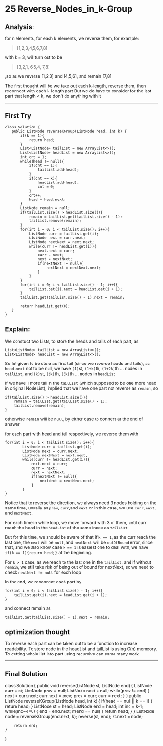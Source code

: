 # 25 Reverse_Nodes_in_k-Group

## **Analysis**:

for n elements, for each k elements, we reverse them, for example:
> [1,2,3,4,5,6,7,8]

with k = 3, will turn out to be
> [3,2,1, 6,5,4, 7,8]

,so as we reverse [1,2,3] and [4,5,6], and remain [7,8]


The first thought will be we take out each k-length, reverse them, then reconnect with each k-length part
But we do have to consider for the last part that length < k, we don't do anything with it

 ---
 ## **First Try**

 ```
 class Solution {
    public ListNode reverseKGroup(ListNode head, int k) {
        if(k == 1){
            return head;
        }
        List<ListNode> tailList = new ArrayList<>();
        List<ListNode> headList = new ArrayList<>();
        int cnt = 1;
        while(head != null){
            if(cnt == 1){
                tailList.add(head);
            }
            if(cnt == k){
                headList.add(head);
                cnt = 0;
            }
            cnt++;
            head = head.next;
        }
        ListNode remain = null;
        if(tailList.size() > headList.size()){
            remain = tailList.get(tailList.size() - 1);
            tailList.remove(remain);
        }
        for(int i = 0; i < tailList.size(); i++){
            ListNode curr = tailList.get(i);
            ListNode next = curr.next;
            ListNode nextNext = next.next;
            while(curr != headList.get(i)){
                next.next = curr;
                curr = next;
                next = nextNext;
                if(nextNext != null){
                    nextNext = nextNext.next;
                }
            }
        }
        for(int i = 0; i < tailList.size() - 1; i++){
            tailList.get(i).next = headList.get(i + 1);
        }
        tailList.get(tailList.size() - 1).next = remain;
        
        return headList.get(0);
    }
}
```

## Explain:

We constuct two Lists, to store the heads and tails of each part, as
```
List<ListNode> tailList = new ArrayList<>();
List<ListNode> headList = new ArrayList<>();
```

So let given to be store as first tail (since we reverse heads and tails), as `head.next` not to be null, we have 
`(1)`st, `(1+k)`th, `(1+2k)`th ... nodes in `tailList`, and
`(k)`st, `(2k)`th, `(3k)`th ... nodes in `headList`

If we have 1 more tail in the `tailList` (which supposed to be one more head in original NodeList), implied that we have one part not reverse as `remain`, so

```
if(tailList.size() > headList.size()){
    remain = tailList.get(tailList.size() - 1);
    tailList.remove(remain);
}
```

otherwise `remain` will be `null`, by either case to connect at the end of answer


for each part with head and tail respectively, we reverse them with 
```
for(int i = 0; i < tailList.size(); i++){
        ListNode curr = tailList.get(i);
        ListNode next = curr.next;
        ListNode nextNext = next.next;
        while(curr != headList.get(i)){
            next.next = curr;
            curr = next;
            next = nextNext;
            if(nextNext != null){
                nextNext = nextNext.next;
            }
        }
}
```

Notice that to reverse the direction, we always need 3 nodes holding on the same time, usually as `prev`, `curr`,and `next` or in this case, we use `curr`, `next`, and `nextNext`.

For each time in while loop, we move forward with 3 of them, until curr reach the head in the `headList` of the same index as `tailList`

But for this time, we should be aware of that if `k == 1`, as the curr reach the last one, the `next` will be `null`, and `nextNext` will be `outOfBound` error, since that, and we also know case `k == 1` is easiest one to deal with, we have `if(k == 1){return head;}` at the beginning.

For `k > 1` case, as we reach to the last one in the `tailList`, and if without `remain`, we still take risk of being out of bound for nextNext, so we need to check `nextNext != null` for each loop

In the end, we reconnect each part by
```
for(int i = 0; i < tailList.size() - 1; i++){
    tailList.get(i).next = headList.get(i + 1);
}
```
and connect remain as
```
tailList.get(tailList.size() - 1).next = remain;
```


## optimization thought
To reverse each part can be taken out to be a function to increase readability. To store node in the headList and tailList is using O(n) memeory. To cutting whole list into part using recursive can same many work

---

## **Final Solution**

class Solution {
    public void reverse(ListNode st, ListNode end)
    {
      ListNode curr = st;
      ListNode prev = null;
      ListNode next = null;
      while(prev != end)
      {
        next = curr.next;
        curr.next = prev;
        prev = curr;
        curr = next;
      }
    }
    public ListNode reverseKGroup(ListNode head, int k) 
    {
      if(head == null || k == 1)
      {
        return head;
      }
      ListNode st = head;
      ListNode end = head;
      int inc = k-1;
      while(inc--!=0)
      {
        end = end.next;
        if(end == null)
        {
          return head;
        }
      }
      ListNode node = reverseKGroup(end.next, k);
      reverse(st, end);
      st.next = node;
      
        return end;
    }
}



